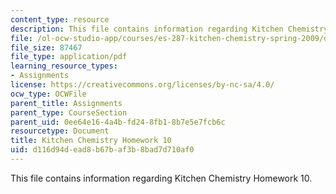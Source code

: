 ```yaml
---
content_type: resource
description: This file contains information regarding Kitchen Chemistry Homework 10.
file: /ol-ocw-studio-app/courses/es-287-kitchen-chemistry-spring-2009/d116d94dead8b67baf3b8bad7d710af0_MITES_287S09_assn10_Week10.pdf
file_size: 87467
file_type: application/pdf
learning_resource_types:
- Assignments
license: https://creativecommons.org/licenses/by-nc-sa/4.0/
ocw_type: OCWFile
parent_title: Assignments
parent_type: CourseSection
parent_uid: 0ee64e16-4a4b-fd24-8fb1-8b7e5e7fcb6c
resourcetype: Document
title: Kitchen Chemistry Homework 10
uid: d116d94d-ead8-b67b-af3b-8bad7d710af0
---
```

This file contains information regarding Kitchen Chemistry Homework 10.